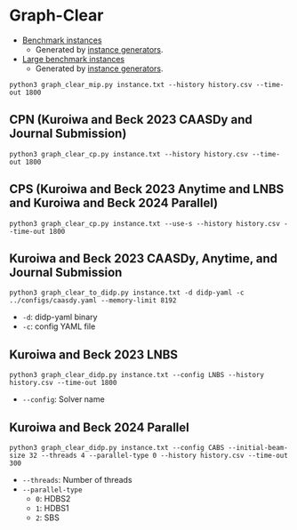# Graph-Clear

- [Benchmark instances](./instances)
  - Generated by [instance generators](./instance-generator).
- [Large benchmark instances](./large-instances)
  - Generated by [instance generators](./instance-generator).

```python3
python3 graph_clear_mip.py instance.txt --history history.csv --time-out 1800
```

## CPN (Kuroiwa and Beck 2023 CAASDy and Journal Submission)

```python3
python3 graph_clear_cp.py instance.txt --history history.csv --time-out 1800
```

## CPS (Kuroiwa and Beck 2023 Anytime and LNBS and Kuroiwa and Beck 2024 Parallel)

```python3
python3 graph_clear_cp.py instance.txt --use-s --history history.csv --time-out 1800
```

## Kuroiwa and Beck 2023 CAASDy, Anytime, and Journal Submission

```python3
python3 graph_clear_to_didp.py instance.txt -d didp-yaml -c ../configs/caasdy.yaml --memory-limit 8192
```

- `-d`: didp-yaml binary
- `-c`: config YAML file

## Kuroiwa and Beck 2023 LNBS

```python3
python3 graph_clear_didp.py instance.txt --config LNBS --history history.csv --time-out 1800
```

- `--config`: Solver name

## Kuroiwa and Beck 2024 Parallel

```python3
python3 graph_clear_didp.py instance.txt --config CABS --initial-beam-size 32 --threads 4 --parallel-type 0 --history history.csv --time-out 300
```

- `--threads`: Number of threads
- `--parallel-type`
  - `0`: HDBS2
  - `1`: HDBS1
  - `2`: SBS
